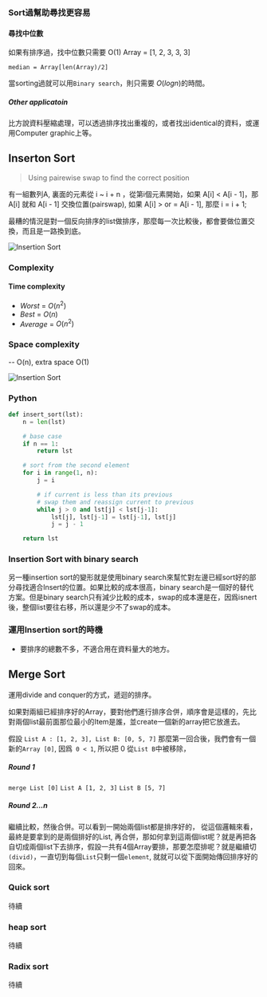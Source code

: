 
### Sort過幫助尋找更容易

#### 尋找中位數
如果有排序過，找中位數只需要 O(1)
Array = [1, 2, 3, 3, 3]

```
median = Array[len(Array)/2]
```
當sorting過就可以用`Binary search`，則只需要 $O(log n)$的時間。


##### Other applicatoin

比方說資料壓縮處理，可以透過排序找出重複的，或者找出identical的資料，或運用Computer graphic上等。

## Inserton Sort

> Using pairewise swap to find the correct position

有一組數列A, 裏面的元素從 i ~ i + n ，從第i個元素開始，如果 A[i] < A[i - 1]，那 A[i] 就和 A[i - 1] 交換位置(pairswap), 如果 A[i] > or = A[i - 1], 那麼 i = i + 1;

最糟的情況是對一個反向排序的list做排序，那麼每一次比較後，都會要做位置交換，而且是一路換到底。

![Insertion Sort](https://upload.wikimedia.org/wikipedia/commons/thumb/0/0f/Insertion-sort-example-300px.gif/220px-Insertion-sort-example-300px.gif)

### Complexity

#### Time complexity
* $Worst$ = $O(n^2)$
* $Best$ = $O(n)$
* $Average$ = $O(n^2)$

### Space complexity
--
O(n), extra space O(1)


![Insertion Sort](https://upload.wikimedia.org/wikipedia/commons/2/25/Insertion_sort_animation.gif)


### Python
```Python
def insert_sort(lst):
    n = len(lst)

    # base case
    if n == 1:
        return lst

    # sort from the second element
    for i in range(1, n):
        j = i

        # if current is less than its previous
        # swap them and reassign current to previous
        while j > 0 and lst[j] < lst[j-1]:
            lst[j], lst[j-1] = lst[j-1], lst[j]
            j = j - 1

    return lst
```
			

### Insertion Sort with binary search

另一種insertion sort的變形就是使用binary search來幫忙對左邊已經sort好的部分尋找適合Insert的位置。如果比較的成本很高，binary search是一個好的替代方案。但是binary search只有減少比較的成本，swap的成本還是在，因爲isnert後，整個list要往右移，所以還是少不了swap的成本。


### 運用Insertion sort的時機

* 要排序的總數不多，不適合用在資料量大的地方。



## Merge Sort

運用divide and conquer的方式，遞迴的排序。

如果對兩組已經排序好的Array，要對他們進行排序合併，順序會是這樣的，先比對兩個list最前面那位最小的Item是誰，並create一個新的array把它放進去。

假設 
`List A : [1, 2, 3], List B: [0, 5, 7]`
那麼第一回合後，我們會有一個新的`Array [0]`, 因爲` 0 < 1`, 所以把 $0$ 從`List B`中被移除，

##### Round 1

`merge List [0]`
`List A [1, 2, 3]`
`List B [5, 7]`

##### Round 2...n

繼續比較，然後合併。可以看到一開始兩個list都是排序好的，
從這個邏輯來看，最終是要拿到的是兩個排好的List, 再合併，那如何拿到這兩個list呢？就是再把各自切成兩個list下去排序，假設一共有4個Array要排，那要怎麼排呢？就是繼續切`(divid)`，一直切到每個`List`只剩一個`element`, 就就可以從下面開始傳回排序好的回來。




### Quick sort
待續

### heap sort
待續

### Radix sort
待續
